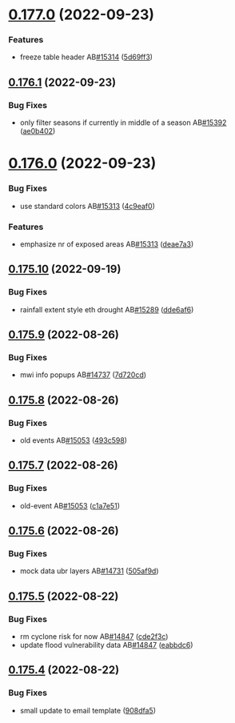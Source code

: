 # [0.177.0](https://github.com/rodekruis/IBF-system/compare/v0.176.1...v0.177.0) (2022-09-23)


### Features

* freeze table header AB[#15314](https://github.com/rodekruis/IBF-system/issues/15314) ([5d69ff3](https://github.com/rodekruis/IBF-system/commit/5d69ff35a014c9613a033987932a8497bd4cff9c))



## [0.176.1](https://github.com/rodekruis/IBF-system/compare/v0.176.0...v0.176.1) (2022-09-23)


### Bug Fixes

* only filter seasons if currently in middle of a season AB[#15392](https://github.com/rodekruis/IBF-system/issues/15392) ([ae0b402](https://github.com/rodekruis/IBF-system/commit/ae0b40266a6efa012cf27dd2a7eada95b0448351))



# [0.176.0](https://github.com/rodekruis/IBF-system/compare/v0.175.10...v0.176.0) (2022-09-23)


### Bug Fixes

* use standard colors AB[#15313](https://github.com/rodekruis/IBF-system/issues/15313) ([4c9eaf0](https://github.com/rodekruis/IBF-system/commit/4c9eaf02023fa2c3900a6b652f108f834d3c1e2e))


### Features

* emphasize nr of exposed areas AB[#15313](https://github.com/rodekruis/IBF-system/issues/15313) ([deae7a3](https://github.com/rodekruis/IBF-system/commit/deae7a32bb33c82e05f65b887f632f33b36e4344))



## [0.175.10](https://github.com/rodekruis/IBF-system/compare/v0.175.9...v0.175.10) (2022-09-19)


### Bug Fixes

* rainfall extent style eth drought AB[#15289](https://github.com/rodekruis/IBF-system/issues/15289) ([dde6af6](https://github.com/rodekruis/IBF-system/commit/dde6af62a8eb629a8bb27b7a678fb50df0ec1534))



## [0.175.9](https://github.com/rodekruis/IBF-system/compare/v0.175.8...v0.175.9) (2022-08-26)


### Bug Fixes

* mwi info popups AB[#14737](https://github.com/rodekruis/IBF-system/issues/14737) ([7d720cd](https://github.com/rodekruis/IBF-system/commit/7d720cda81b2b4f471152cdfd182463f6adb3196))



## [0.175.8](https://github.com/rodekruis/IBF-system/compare/v0.175.7...v0.175.8) (2022-08-26)


### Bug Fixes

* old events AB[#15053](https://github.com/rodekruis/IBF-system/issues/15053) ([493c598](https://github.com/rodekruis/IBF-system/commit/493c5989d5fe88d695ef594aa1ebe3678ec143fe))



## [0.175.7](https://github.com/rodekruis/IBF-system/compare/v0.175.6...v0.175.7) (2022-08-26)


### Bug Fixes

* old-event AB[#15053](https://github.com/rodekruis/IBF-system/issues/15053) ([c1a7e51](https://github.com/rodekruis/IBF-system/commit/c1a7e5176839c5de1a8a02f42482fec783a17666))



## [0.175.6](https://github.com/rodekruis/IBF-system/compare/v0.175.5...v0.175.6) (2022-08-26)


### Bug Fixes

* mock data ubr layers AB[#14731](https://github.com/rodekruis/IBF-system/issues/14731) ([505af9d](https://github.com/rodekruis/IBF-system/commit/505af9dab0857e51fa189a611b18c6695feb361c))



## [0.175.5](https://github.com/rodekruis/IBF-system/compare/v0.175.4...v0.175.5) (2022-08-22)


### Bug Fixes

* rm cyclone risk for now AB[#14847](https://github.com/rodekruis/IBF-system/issues/14847) ([cde2f3c](https://github.com/rodekruis/IBF-system/commit/cde2f3c2075d8f30f1099482d319f475042a44c2))
* update flood vulnerability data AB[#14847](https://github.com/rodekruis/IBF-system/issues/14847) ([eabbdc6](https://github.com/rodekruis/IBF-system/commit/eabbdc67508fc86d04fdc061e261cba7d1d23f02))



## [0.175.4](https://github.com/rodekruis/IBF-system/compare/v0.175.3...v0.175.4) (2022-08-22)


### Bug Fixes

* small update to email template ([908dfa5](https://github.com/rodekruis/IBF-system/commit/908dfa58be5edfa08969d277ed68efaf532c57af))



